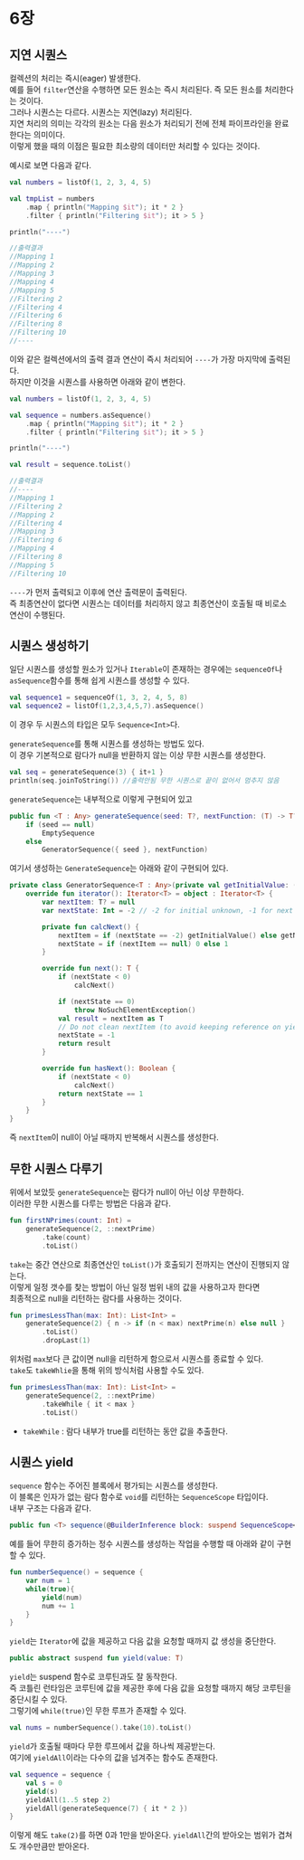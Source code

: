 # 6장
## 지연 시퀀스
컬렉션의 처리는 즉시(eager) 발생한다.   
예를 들어 `filter`연산을 수행하면 모든 원소는 즉시 처리된다. 즉 모든 원소를 처리한다는 것이다.   
그러나 시퀀스는 다르다. 시퀀스는 지연(lazy) 처리된다.   
지연 처리의 의미는 각각의 원소는 다음 원소가 처리되기 전에 전체 파이프라인을 완료한다는 의미이다.   
이렇게 했을 때의 이점은 필요한 최소량의 데이터만 처리할 수 있다는 것이다.

예시로 보면 다음과 같다.
```kotlin
val numbers = listOf(1, 2, 3, 4, 5)

val tmpList = numbers
    .map { println("Mapping $it"); it * 2 }
    .filter { println("Filtering $it"); it > 5 }

println("----")

//출력결과
//Mapping 1
//Mapping 2
//Mapping 3
//Mapping 4
//Mapping 5
//Filtering 2
//Filtering 4
//Filtering 6
//Filtering 8
//Filtering 10
//----
```
이와 같은 컬렉션에서의 출력 결과 연산이 즉시 처리되어 `----`가 가장 마지막에 출력된다.   
하지만 이것을 시퀀스를 사용하면 아래와 같이 변한다.
```kotlin
val numbers = listOf(1, 2, 3, 4, 5)

val sequence = numbers.asSequence()
    .map { println("Mapping $it"); it * 2 }
    .filter { println("Filtering $it"); it > 5 }

println("----")

val result = sequence.toList()

//출력결과
//----
//Mapping 1
//Filtering 2
//Mapping 2
//Filtering 4
//Mapping 3
//Filtering 6
//Mapping 4
//Filtering 8
//Mapping 5
//Filtering 10
```
`----`가 먼저 출력되고 이후에 연산 출력문이 출력된다.   
즉 최종연산이 없다면 시퀀스는 데이터를 처리하지 않고 최종연산이 호출될 때 비로소 연산이 수행된다.

## 시퀀스 생성하기
일단 시퀀스를 생성할 원소가 있거나 `Iterable`이 존재하는 경우에는 `sequenceOf`나 `asSequence`함수를 통해 쉽게 시퀀스를 생성할 수 있다.
```kotlin
val sequence1 = sequenceOf(1, 3, 2, 4, 5, 8)
val sequence2 = listOf(1,2,3,4,5,7).asSequence()
```
이 경우 두 시퀀스의 타입은 모두 `Sequence<Int>`다.

`generateSequence`를 통해 시퀀스를 생성하는 방법도 있다.   
이 경우 기본적으로 람다가 null을 반환하지 않는 이상 무한 시퀀스를 생성한다.
```kotlin
val seq = generateSequence(3) { it+1 }
println(seq.joinToString()) //출력안됨 무한 시퀀스로 끝이 없어서 멈추지 않음
```
`generateSequence`는 내부적으로 이렇게 구현되어 있고
```kotlin
public fun <T : Any> generateSequence(seed: T?, nextFunction: (T) -> T?): Sequence<T> =
    if (seed == null)
        EmptySequence
    else
        GeneratorSequence({ seed }, nextFunction)
```
여기서 생성하는 `GenerateSequence`는 아래와 같이 구현되어 있다.
```kotlin
private class GeneratorSequence<T : Any>(private val getInitialValue: () -> T?, private val getNextValue: (T) -> T?) : Sequence<T> {
    override fun iterator(): Iterator<T> = object : Iterator<T> {
        var nextItem: T? = null
        var nextState: Int = -2 // -2 for initial unknown, -1 for next unknown, 0 for done, 1 for continue

        private fun calcNext() {
            nextItem = if (nextState == -2) getInitialValue() else getNextValue(nextItem!!)
            nextState = if (nextItem == null) 0 else 1
        }

        override fun next(): T {
            if (nextState < 0)
                calcNext()

            if (nextState == 0)
                throw NoSuchElementException()
            val result = nextItem as T
            // Do not clean nextItem (to avoid keeping reference on yielded instance) -- need to keep state for getNextValue
            nextState = -1
            return result
        }

        override fun hasNext(): Boolean {
            if (nextState < 0)
                calcNext()
            return nextState == 1
        }
    }
}
```
즉 `nextItem`이 null이 아닐 때까지 반복해서 시퀀스를 생성한다.

## 무한 시퀀스 다루기
위에서 보았듯 `generateSequence`는 람다가 null이 아닌 이상 무한하다.   
이러한 무한 시퀀스를 다루는 방법은 다음과 같다.
```kotlin
fun firstNPrimes(count: Int) =
    generateSequence(2, ::nextPrime)
        .take(count)
        .toList()
```
`take`는 중간 연산으로 최종연산인 `toList()`가 호출되기 전까지는 연산이 진행되지 않는다.   
이렇게 일정 갯수를 찾는 방법이 아닌 일정 범위 내의 값을 사용하고자 한다면   
최종적으로 null을 리턴하는 람다를 사용하는 것이다.
```kotlin
fun primesLessThan(max: Int): List<Int> =
    generateSequence(2) { n -> if (n < max) nextPrime(n) else null }
        .toList()
        .dropLast(1)
```
위처럼 `max`보다 큰 값이면 null을 리턴하게 함으로서 시퀀스를 종료할 수 있다.   
`take`도 `takeWhlie`을 통해 위의 방식처럼 사용할 수도 있다.

```kotlin
fun primesLessThan(max: Int): List<Int> =
    generateSequence(2, ::nextPrime)
        .takeWhile { it < max }
        .toList()
```
+ `takeWhile` : 람다 내부가 true를 리턴하는 동안 값을 추출한다.

## 시퀀스 yield
`sequence` 함수는 주어진 블록에서 평가되는 시퀀스를 생성한다.   
이 블록은 인자가 없는 람다 함수로 `void`를 리턴하는 `SequenceScope` 타입이다.   
내부 구조는 다음과 같다.
```kotlin
public fun <T> sequence(@BuilderInference block: suspend SequenceScope<T>.() -> Unit): Sequence<T> = Sequence { iterator(block) }
```
예를 들어 무한히 증가하는 정수 시퀀스를 생성하는 작업을 수행할 때 아래와 같이 구현할 수 있다.

```kotlin
fun numberSequence() = sequence {
    var num = 1
    while(true){
        yield(num)
        num += 1
    }
}
```
`yield`는 `Iterator`에 값을 제공하고 다음 값을 요청할 때까지 값 생성을 중단한다.   
```kotlin
public abstract suspend fun yield(value: T)
```
`yield`는 suspend 함수로 코루틴과도 잘 동작한다.   
즉 코틀린 런타임은 코루틴에 값을 제공한 후에 다음 값을 요청할 때까지 해당 코루틴을 중단시킬 수 있다.   
그렇기에 `while(true)`인 무한 루프가 존재할 수 있다.

```kotlin
val nums = numberSequence().take(10).toList()
```
`yield`가 호출될 때마다 무한 루프에서 값을 하나씩 제공받는다.   
여기에 `yieldAll`이라는 다수의 값을 넘겨주는 함수도 존재한다.
```kotlin
val sequence = sequence { 
    val s = 0
    yield(s)
    yieldAll(1..5 step 2)
    yieldAll(generateSequence(7) { it * 2 })
}
```
이렇게 해도 `take(2)`를 하면 0과 1만을 받아온다. `yieldAll`간의 받아오는 범위가 겹쳐도 개수만큼만 받아온다.
